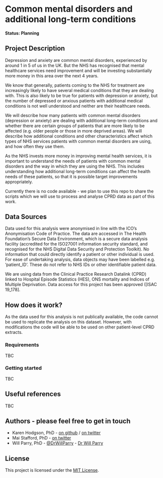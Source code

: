 
# Common mental disorders and additional long-term conditions

#### Status: Planning

## Project Description
Depression and anxiety are common mental disorders, experienced by around 1 in 5 of us in the UK. But the NHS has recognised that mental healthcare services need improvement and will be investing substantially more money in this area over the next 4 years. 

We know that generally, patients coming to the NHS for treatment are increasingly likely to have several medical conditions that they are dealing with. This is also likely to be true for patients with depression or anxiety, but the number of depressed or anxious patients with additional medical conditions is not well understood and neither are their healthcare needs. 

We will describe how many patients with common mental disorders (depression or anxiety) are dealing with additional long-term conditions and whether there are certain groups of patients that are more likely to be affected (e.g. older people or those in more deprived areas). We will describe how additional conditions and other characteristics affect which types of NHS services patients with common mental disorders are using, and how often they use them.  

As the NHS invests more money in improving mental health services, it is important to understand the needs of patients with common mental disorders and the way in which they are using the NHS. This includes understanding how additional long-term conditions can affect the health needs of these patients, so that it is possible target improvements appropriately. 
 
Currently there is no code available - we plan to use this repo to share the scripts which we will use to process and analyse CPRD data as part of this work. 

## Data Sources
Data used for this analysis were anonymised in line with the ICO’s Anonymisation Code of Practice. The data are accessed in The Health Foundation’s Secure Data Environment, which is a secure data analysis facility (accredited for the ISO27001 information security standard, and recognised for the NHS Digital Data Security and Protection Toolkit). No information that could directly identify a patient or other individual is used. For ease of undertaking analysis, data objects may have been labelled e.g. ‘patient_ID’. These do not refer to NHS IDs or other identifiable patient data.

We are using data from the Clinical Practice Research Datalink (CPRD) linked to Hospital Episode Statistics (HES), ONS mortality and Indices of Multiple Deprivation. Data access for this project has been approved ([ISAC 19_178]. 


## How does it work?

As the data used for this analysis is not publically available, the code cannot be used to replicate the analysis on this dataset. However, with modifications the code will be able to be used on other patient-level CPRD extracts.

### Requirements

TBC

### Getting started

TBC

## Useful references

TBC

## Authors - please feel free to get in touch

* Karen Hodgson, PhD - [on github](https://github.com/KarenHodgson) / [on twitter](https://twitter.com/KarenHodgePodge)
* Mai Stafford, PhD - [on twitter](https://twitter.com/stafford_xm)
* Will Parry, PhD - [@DrWillParry](https://twitter.com/DrWillParry) - [Dr Will Parry](https://willparry.net/)

## License
This project is licensed under the [MIT License](https://github.com/HFAnalyticsLab/CMD_multimorbidity/blob/master/LICENSE).
